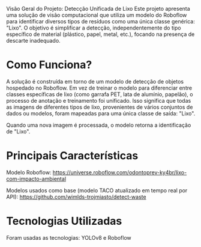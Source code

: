 Visão Geral do Projeto: Detecção Unificada de Lixo
Este projeto apresenta uma solução de visão computacional que utiliza um modelo do Roboflow para identificar diversos tipos de resíduos como uma única classe genérica: "Lixo". O objetivo é simplificar a detecção, independentemente do tipo específico de material (plástico, papel, metal, etc.), focando na presença de descarte inadequado.

# Como Funciona?
A solução é construída em torno de um modelo de detecção de objetos hospedado no Roboflow. Em vez de treinar o modelo para diferenciar entre classes específicas de lixo (como garrafa PET, lata de alumínio, papelão), o processo de anotação e treinamento foi unificado. Isso significa que todas as imagens de diferentes tipos de lixo, provenientes de vários conjuntos de dados ou modelos, foram mapeadas para uma única classe de saída: "Lixo".

Quando uma nova imagem é processada, o modelo retorna a identificação de "Lixo".

# Principais Características

Modelo Roboflow: https://universe.roboflow.com/odontoprev-ky4br/lixo-com-impacto-ambiental

Modelos usados como base (modelo TACO atualizado em tempo real por API): https://github.com/wimlds-trojmiasto/detect-waste

# Tecnologias Utilizadas
Foram usadas as tecnologias: YOLOv8 e Roboflow
